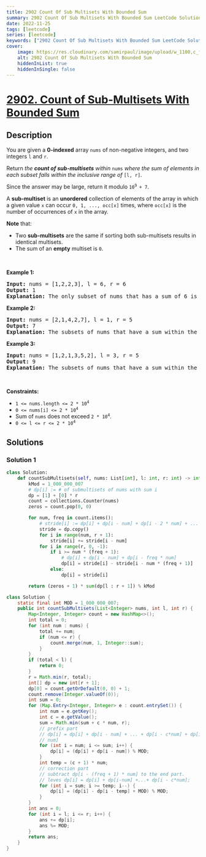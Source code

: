 ```yaml
---
title: 2902 Count Of Sub Multisets With Bounded Sum
summary: 2902 Count Of Sub Multisets With Bounded Sum LeetCode Solution Explained
date: 2022-11-25
tags: [leetcode]
series: [leetcode]
keywords: ["2902 Count Of Sub Multisets With Bounded Sum LeetCode Solution Explained in all languages", "2902 Count Of Sub Multisets With Bounded Sum", "LeetCode", "leetcode solution in Python3 C++ Java Go PHP Ruby Swift TypeScript Rust C# JavaScript C", "GeeksforGeeks", "InterviewBit", "Coding Ninjas", "HackerRank", "HackerEarth", "CodeChef", "TopCoder", "AlgoExpert", "freeCodeCamp", "Codeforces", "GitHub", "AtCoder", "Samir Paul"]
cover:
    image: https://res.cloudinary.com/samirpaul/image/upload/w_1100,c_fit,co_rgb:FFFFFF,l_text:Arial_75_bold:2902 Count Of Sub Multisets With Bounded Sum - Solution Explained/problem-solving.webp
    alt: 2902 Count Of Sub Multisets With Bounded Sum
    hiddenInList: true
    hiddenInSingle: false
---
```



# [2902. Count of Sub-Multisets With Bounded Sum](https://leetcode.com/problems/count-of-sub-multisets-with-bounded-sum)


## Description

<p>You are given a <strong>0-indexed</strong> array <code>nums</code> of non-negative integers, and two integers <code>l</code> and <code>r</code>.</p>

<p>Return <em>the <strong>count of sub-multisets</strong> within</em> <code>nums</code> <em>where the sum of elements in each subset falls within the inclusive range of</em> <code>[l, r]</code>.</p>

<p>Since the answer may be large, return it modulo <code>10<sup>9 </sup>+ 7</code>.</p>

<p>A <strong>sub-multiset</strong> is an <strong>unordered</strong> collection of elements of the array in which a given value <code>x</code> can occur <code>0, 1, ..., occ[x]</code> times, where <code>occ[x]</code> is the number of occurrences of <code>x</code> in the array.</p>

<p><strong>Note</strong> that:</p>

<ul>
	<li>Two <strong>sub-multisets</strong> are the same if sorting both sub-multisets results in identical multisets.</li>
	<li>The sum of an <strong>empty</strong> multiset is <code>0</code>.</li>
</ul>

<p>&nbsp;</p>
<p><strong>Example 1:</strong></p>

<pre>
<strong>Input:</strong> nums = [1,2,2,3], l = 6, r = 6
<strong>Output:</strong> 1
<strong>Explanation:</strong> The only subset of nums that has a sum of 6 is {1, 2, 3}.
</pre>

<p><strong>Example 2:</strong></p>

<pre>
<strong>Input:</strong> nums = [2,1,4,2,7], l = 1, r = 5
<strong>Output:</strong> 7
<strong>Explanation:</strong> The subsets of nums that have a sum within the range [1, 5] are {1}, {2}, {4}, {2, 2}, {1, 2}, {1, 4}, and {1, 2, 2}.
</pre>

<p><strong>Example 3:</strong></p>

<pre>
<strong>Input:</strong> nums = [1,2,1,3,5,2], l = 3, r = 5
<strong>Output:</strong> 9
<strong>Explanation:</strong> The subsets of nums that have a sum within the range [3, 5] are {3}, {5}, {1, 2}, {1, 3}, {2, 2}, {2, 3}, {1, 1, 2}, {1, 1, 3}, and {1, 2, 2}.</pre>

<p>&nbsp;</p>
<p><strong>Constraints:</strong></p>

<ul>
	<li><code>1 &lt;= nums.length &lt;= 2 * 10<sup>4</sup></code></li>
	<li><code>0 &lt;= nums[i] &lt;= 2 * 10<sup>4</sup></code></li>
	<li>Sum of <code>nums</code> does not exceed <code>2 * 10<sup>4</sup></code>.</li>
	<li><code>0 &lt;= l &lt;= r &lt;= 2 * 10<sup>4</sup></code></li>
</ul>

## Solutions

### Solution 1

<!-- tabs:start -->

```python
class Solution:
    def countSubMultisets(self, nums: List[int], l: int, r: int) -> int:
        kMod = 1_000_000_007
        # dp[i] := # of submultisets of nums with sum i
        dp = [1] + [0] * r
        count = collections.Counter(nums)
        zeros = count.pop(0, 0)

        for num, freq in count.items():
            # stride[i] := dp[i] + dp[i - num] + dp[i - 2 * num] + ...
            stride = dp.copy()
            for i in range(num, r + 1):
                stride[i] += stride[i - num]
            for i in range(r, 0, -1):
                if i >= num * (freq + 1):
                    # dp[i] + dp[i - num] + dp[i - freq * num]
                    dp[i] = stride[i] - stride[i - num * (freq + 1)]
                else:
                    dp[i] = stride[i]

        return (zeros + 1) * sum(dp[l : r + 1]) % kMod
```

```java
class Solution {
    static final int MOD = 1_000_000_007;
    public int countSubMultisets(List<Integer> nums, int l, int r) {
        Map<Integer, Integer> count = new HashMap<>();
        int total = 0;
        for (int num : nums) {
            total += num;
            if (num <= r) {
                count.merge(num, 1, Integer::sum);
            }
        }
        if (total < l) {
            return 0;
        }
        r = Math.min(r, total);
        int[] dp = new int[r + 1];
        dp[0] = count.getOrDefault(0, 0) + 1;
        count.remove(Integer.valueOf(0));
        int sum = 0;
        for (Map.Entry<Integer, Integer> e : count.entrySet()) {
            int num = e.getKey();
            int c = e.getValue();
            sum = Math.min(sum + c * num, r);
            // prefix part
            // dp[i] = dp[i] + dp[i - num] + ... + dp[i - c*num] + dp[i-(c+1)*num] + ... + dp[i %
            // num]
            for (int i = num; i <= sum; i++) {
                dp[i] = (dp[i] + dp[i - num]) % MOD;
            }
            int temp = (c + 1) * num;
            // correction part
            // subtract dp[i - (freq + 1) * num] to the end part.
            // leves dp[i] = dp[i] + dp[i-num] +...+ dp[i - c*num];
            for (int i = sum; i >= temp; i--) {
                dp[i] = (dp[i] - dp[i - temp] + MOD) % MOD;
            }
        }
        int ans = 0;
        for (int i = l; i <= r; i++) {
            ans += dp[i];
            ans %= MOD;
        }
        return ans;
    }
}
```

<!-- tabs:end -->

<!-- end -->
